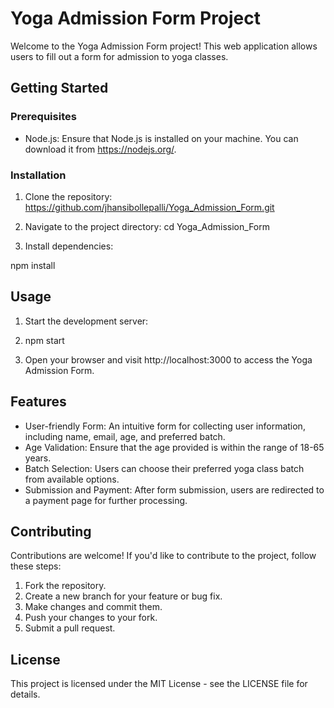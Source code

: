# Yoga Admission Form Project

Welcome to the Yoga Admission Form project! This web application allows users to fill out a form for admission to yoga classes.

## Getting Started

### Prerequisites

- Node.js: Ensure that Node.js is installed on your machine. You can download it from https://nodejs.org/.

### Installation

1. Clone the repository:
https://github.com/jhansibollepalli/Yoga_Admission_Form.git

2. Navigate to the project directory:
cd Yoga_Admission_Form

3. Install dependencies:

npm install
## Usage

1. Start the development server:
2. npm start

2. Open your browser and visit http://localhost:3000 to access the Yoga Admission Form.

## Features

- User-friendly Form: An intuitive form for collecting user information, including name, email, age, and preferred batch.
- Age Validation: Ensure that the age provided is within the range of 18-65 years.
- Batch Selection: Users can choose their preferred yoga class batch from available options.
- Submission and Payment: After form submission, users are redirected to a payment page for further processing.

## Contributing

Contributions are welcome! If you'd like to contribute to the project, follow these steps:

1. Fork the repository.
2. Create a new branch for your feature or bug fix.
3. Make changes and commit them.
4. Push your changes to your fork.
5. Submit a pull request.

## License

This project is licensed under the MIT License - see the LICENSE file for details.

